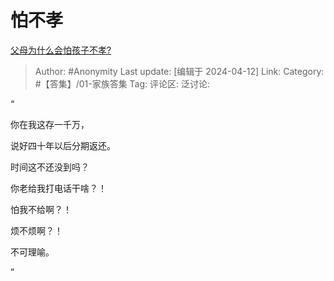 # 怕不孝
[父母为什么会怕孩子不孝?](https://www.zhihu.com/question/614365385/answer/3463909518)

> Author: #Anonymity
> Last update: [编辑于 2024-04-12]
> Link:
> Category: #【答集】/01-家族答集 
> Tag: 
> 评论区:
> 泛讨论:

“

你在我这存一千万，

说好四十年以后分期返还。

时间这不还没到吗？

你老给我打电话干啥？！

怕我不给啊？！

烦不烦啊？！

不可理喻。

”